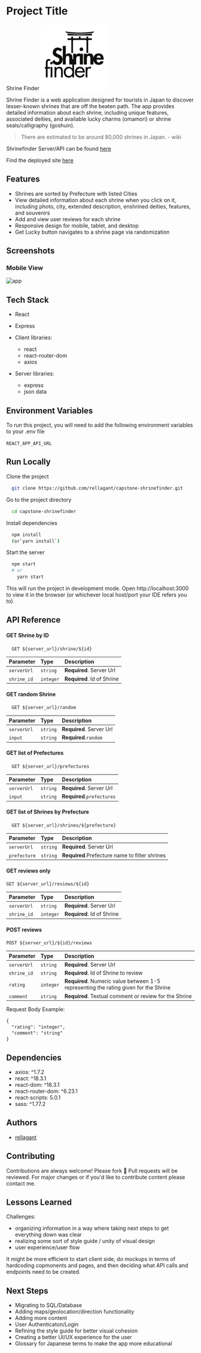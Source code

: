 # Project Title

Shrine Finder
<img src="./src/assets/images/icons/shrinefinderlogolrg.svg" width="175">

Shrine Finder is a web application designed for tourists in Japan to discover lesser-known shrines that are off the beaten path. The app provides detailed information about each shrine, including unique features, associated deities, and available lucky charms (omamori) or shrine seals/calligraphy (goshuin).
>There are estimated to be around 80,000 shrines in Japan. - wiki

Shrinefinder Server/API can be found [here](https://github.com/rellagant/shrinefinder-server)

Find the deployed site [here](https://shrinefinder.netlify.app/)

## Features

- Shrines are sorted by Prefecture with listed Cities
- View detailed information about each shrine when you click on it,
  including photo, city, extended description, enshrined deities, 
  features, and souvenirs
- Add and view user reviews for each shrine
- Responsive design for mobile, tablet, and desktop
- Get Lucky button navigates to a shrine page via randomization

## Screenshots 

### Mobile View
![app](./src/assets/mockups/ShrineFinderMobile.gif)

## Tech Stack

- React
- Express

- Client libraries: 
    - react
    - react-router-dom
    - axios

- Server libraries:
    - express
    - json data

## Environment Variables

To run this project, you will need to add the following environment variables to your .env file

`REACT_APP_API_URL`

## Run Locally

Clone the project

```bash
  git clone https://github.com/rellagant/capstone-shrinefinder.git
```

Go to the project directory

```bash
  cd capstone-shrinefinder
```

Install dependencies

```bash
  npm install
  (or`yarn install`)
```

Start the server

```bash
  npm start
  # or
    yarn start
```

This will run the project in development mode. Open http://localhost:3000 to view it in the browser (or whichever local host/port your IDE refers you to)

## API Reference

#### GET Shrine by ID
```http
  GET ${server_url}/shrine/${id}
```

| Parameter | Type     | Description                       |
| :-------- | :------- | :-------------------------------- |
| `serverUrl` | `string` | **Required**. Server Url        |
| `shrine_id` | `integer` | **Required**. Id of Shrine     |


#### GET random Shrine
```http
  GET ${server_url}/random
```
| Parameter | Type     | Description                       |
| :-------- | :------- | :-------------------------------- |
| `serverUrl` | `string` | **Required**. Server Url        |
| `input`      | `string` | **Required**.`random`    |


#### GET list of Prefectures
```http
  GET ${server_url}/prefectures
```
| Parameter | Type     | Description                       |
| :-------- | :------- | :-------------------------------- |
| `serverUrl` | `string` | **Required**. Server Url        |
| `input`     | `string` | **Required**.`prefectures`    |

#### GET list of Shrines by Prefecture
``` http
  GET ${server_url}/shrines/${prefecture}
```
| Parameter | Type     | Description                       |
| :-------- | :------- | :-------------------------------- |
| `serverUrl` | `string` | **Required**. Server Url        |
| `prefecture` | `string` | **Required**.Prefecture name to filter shrines |

#### GET reviews only
```http
GET ${server_url}/reviews/${id}
```
| Parameter | Type     | Description                       |
| :-------- | :------- | :-------------------------------- |
| `serverUrl` | `string` | **Required**. Server Url        |
| `shrine_id` | `integer` | **Required**. Id of Shrine     |

#### POST reviews
```http
POST ${server_url}/${id}/reviews
```
| Parameter | Type     | Description                       |
| :-------- | :------- | :-------------------------------- |
| `serverUrl` | `string` | **Required**. Server Url        |
| `shrine_id` | `string` | **Required**. Id of Shrine to review     |
| `rating` | `integer` | **Required**. Numeric value between 1-5 representing the rating given for the Shrine |
|`comment` | `string` |  **Required**. Textual comment or review for the Shrine |

Request Body Example: 
```
{
  "rating": "integer",
  "comment": "string"
}
```

## Dependencies

* axios: ^1.7.2
* react: ^18.3.1
* react-dom: ^18.3.1
* react-router-dom: ^6.23.1
* react-scripts: 5.0.1
* sass: ^1.77.2

## Authors

- [rellagant](https://www.github.com/rellagant)

## Contributing

Contributions are always welcome! 
Please fork 🍴
Pull requests will be reviewed. 
For major changes or if you'd like to contribute content please contact me. 


## Lessons Learned

Challenges: 
* organizing information in a way where taking next steps to get everything down was clear
* realizing some sort of style guide / unity of visual design
* user experience/user flow

It might be more efficient to start client side, do mockups in terms of hardcoding copmonents and pages, and then deciding what API calls and endpoints need to be created.

## Next Steps

* Migrating to SQL/Database 
* Adding maps/geolocation/direction functionality
* Adding more content
* User Authenticaton/Login
* Refining the style guide for better visual cohesion
* Creating a better UI/UX experience for the user
* Glossary for Japanese terms to make the app more educational


